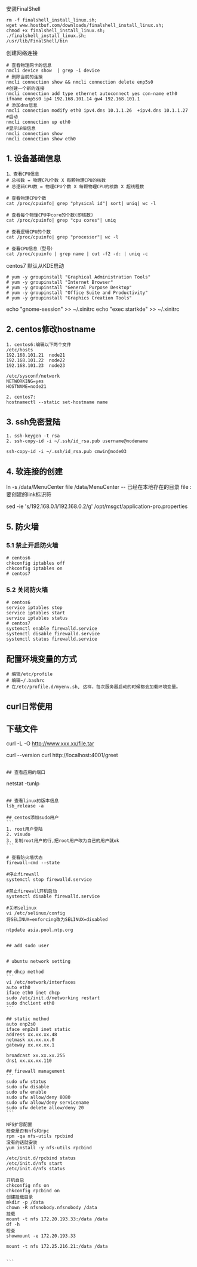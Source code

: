 安装FinalShell

```shell
rm -f finalshell_install_linux.sh;
wget www.hostbuf.com/downloads/finalshell_install_linux.sh;
chmod +x finalshell_install_linux.sh;
./finalshell_install_linux.sh;
/usr/lib/FinalShell/bin
```



创建网络连接

```shell
# 查看物理网卡的信息
nmcli device show  | grep -i device
# 删除当前的连接
nmcli connection show && nmcli connection delete enp5s0
#创建一个新的连接
nmcli connection add type ethernet autoconnect yes con-name eth0 ifname enp5s0 ip4 192.168.101.14 gw4 192.168.101.1
# 添加dns信息
nmcli connection modify eth0 ipv4.dns 10.1.1.26  +ipv4.dns 10.1.1.27
#启动
nmcli connection up eth0
#显示详细信息  
nmcli connection show
nmcli connection show eth0

```



## 1. 设备基础信息

```
1、查看CPU信息
# 总核数 = 物理CPU个数 X 每颗物理CPU的核数
# 总逻辑CPU数 = 物理CPU个数 X 每颗物理CPU的核数 X 超线程数

# 查看物理CPU个数
cat /proc/cpuinfo| grep "physical id"| sort| uniq| wc -l

# 查看每个物理CPU中core的个数(即核数)
cat /proc/cpuinfo| grep "cpu cores"| uniq

# 查看逻辑CPU的个数
cat /proc/cpuinfo| grep "processor"| wc -l

# 查看CPU信息（型号）
cat /proc/cpuinfo | grep name | cut -f2 -d: | uniq -c
```
centos7 默认从KDE启动
```
# yum -y groupinstall "Graphical Administration Tools"
# yum -y groupinstall "Internet Browser"
# yum -y groupinstall "General Purpose Desktop"
# yum -y groupinstall "Office Suite and Productivity"
# yum -y groupinstall "Graphics Creation Tools"
```
echo "gnome-session" >> ~/.xinitrc
echo "exec startkde" >> ~/.xinitrc

## 2. centos修改hostname
```
1. centos6:编辑以下两个文件
/etc/hosts
192.168.101.21  node21
192.168.101.22  node22
192.168.101.23  node23

/etc/sysconf/network
NETWORKING=yes
HOSTNAME=node21

2. centos7:
hostnamectl --static set-hostname name
```

## 3. ssh免密登陆
```
1. ssh-keygen -t rsa
2. ssh-copy-id -i ~/.ssh/id_rsa.pub username@nodename

ssh-copy-id -i ~/.ssh/id_rsa.pub cmwin@node03
```

## 4. 软连接的创建
ln -s /data/MenuCenter file 
/data/MenuCenter  -- 已经在本地存在的目录
file : 要创建的link标识符


sed -ie 's/192.168.0.1/192.168.0.2/g' /opt/msgct/application-pro.properties

## 5. 防火墙

### 5.1 禁止开启防火墙

```shell
# centos6
chkconfig iptables off
chkconfig iptables on
# centos7

```

### 5.2 关闭防火墙

```shell
# centos6
service iptables stop
service iptables start
service iptables status
# centos7
systemctl enable firewalld.service
systemctl disable firewalld.service
systemctl status firewalld.service
```

## 配置环境变量的方式

```shell
# 编辑/etc/profile
# 编辑~/.bashrc
# 在/etc/profile.d/myenv.sh, 这样，每次服务器启动的时候都会加载环境变量。
```



## curl日常使用

## 下载文件
curl -L -O  http://www.xxx.xx/file.tar

curl --version
curl http://localhost:4001/greet
````

## 查看应用的端口
````
netstat -tunlp

````

## 查看linux的版本信息
lsb_release -a

## centos添加sudo用户
```
1. root用户登陆
2. visudo 
3. 复制root用户的行,把root用户改为自己的用户就ok
```

# 查看防火墙状态
firewall-cmd --state

#停止firewall
systemctl stop firewalld.service

#禁止firewall开机启动
systemctl disable firewalld.service 

#关闭selinux 
vi /etc/selinux/config
将SELINUX=enforcing改为SELINUX=disabled

ntpdate asia.pool.ntp.org


## add sudo user


# ubuntu network setting

## dhcp method
```
vi /etc/network/interfaces
auto eth0
iface eth0 inet dhcp
sudo /etc/init.d/networking restart
sudo dhclient eth0
```

## static method
auto enp2s0
iface enp2s0 inet static
address xx.xx.xx.48
netmask xx.xx.xx.0
gateway xx.xx.xx.1

broadcast xx.xx.xx.255
dns1 xx.xx.xx.110

## firewall management
```
sudo ufw status
sudo ufw disable
sudo ufw enable
sudo ufw allow/deny 8080
sudo ufw allow/deny servicename
sudo ufw delete allow/deny 20
```

NFS扩容配置
检查是否有nfs和rpc
rpm -qa nfs-utils rpcbind
没有的话就安装
yum install -y nfs-utils rpcbind

/etc/init.d/rpcbind status
/etc/init.d/nfs start
/etc/init.d/nfs status

开机自启
chkconfig nfs on
chkconfig rpcbind on
创建挂载目录
mkdir -p /data
chown -R nfsnobody.nfsnobody /data
挂载
mount -t nfs 172.20.193.33:/data /data
df -h
检查
showmount -e 172.20.193.33

mount -t nfs 172.25.216.21:/data /data


```